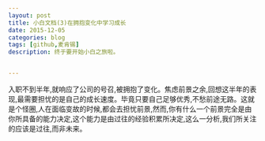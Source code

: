 ```yaml
---
layout: post
title: 小白文档(3)在拥抱变化中学习成长
date: 2015-12-05
categories: blog
tags: [github,麦肯锡]
description: 终于要开始小白之旅啦。


---
```

入职不到半年,就响应了公司的号召,被拥抱了变化。焦虑前景之余,回想这半年的表现,最需要担忧的是自己的成长速度。毕竟只要自己足够优秀,不愁前途无路。这就是个怪圈,人在面临变故的时候,都会去担忧前景,然而,你有什么一个前景完全是由你所具备的能力决定,这个能力是由过往的经验积累所决定,这么一分析,我们所关注的应该是过往,而非未来。